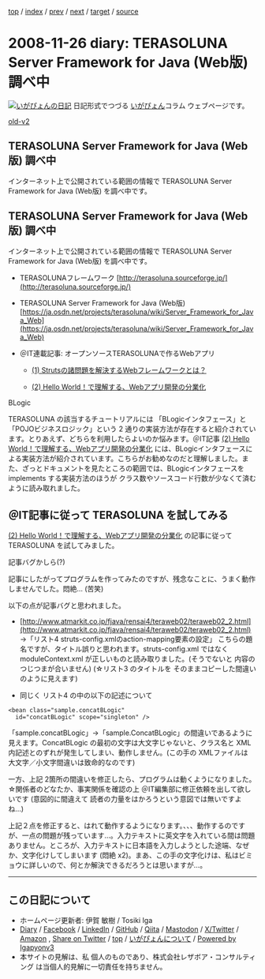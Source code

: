 [top](../index.html) 
 / [index](index.html) 
 / [prev](ig081124.html) 
 / [next](ig081128.html) 
 / [target](https://www.igapyon.jp/igapyon/diary/2008/ig081126.html) 
 / [source](https://github.com/igapyon/diary/blob/master/2008/ig081126.src.md) 

2008-11-26 diary: TERASOLUNA Server Framework for Java (Web版) 調べ中
=====================================================================================================
[![いがぴょんの日記](https://www.igapyon.jp/igapyon/diary/images/iga202308_64.jpg "いがぴょん")](https://www.igapyon.jp/igapyon/diary/memo/memoigapyon.html) 日記形式でつづる [いがぴょん](https://www.igapyon.jp/igapyon/diary/memo/memoigapyon.html)コラム ウェブページです。

[old-v2](ig081126-orig.html)

## TERASOLUNA Server Framework for Java (Web版) 調べ中

インターネット上で公開されている範囲の情報で TERASOLUNA Server Framework for Java (Web版) を調べ中です。


## TERASOLUNA Server Framework for Java (Web版) 調べ中

インターネット上で公開されている範囲の情報で TERASOLUNA Server Framework for Java (Web版) を調べ中です。

* TERASOLUNAフレームワーク
  [http://terasoluna.sourceforge.jp/](http://terasoluna.sourceforge.jp/)
  
* TERASOLUNA Server Framework for Java (Web版)
  [https://ja.osdn.net/projects/terasoluna/wiki/Server_Framework_for_Java_Web](https://ja.osdn.net/projects/terasoluna/wiki/Server_Framework_for_Java_Web)
  
* ＠IT連載記事: オープンソースTERASOLUNAで作るWebアプリ
  
  * [(1) Strutsの諸問題を解決するWebフレームワークとは？](http://www.atmarkit.co.jp/fjava/rensai4/teraweb01/teraweb01_1.html)
    
  * [(2) Hello World！で理解する、Webアプリ開発の分業化](http://www.atmarkit.co.jp/fjava/rensai4/teraweb02/teraweb02_1.html)
  

BLogic

TERASOLUNA の該当するチュートリアルには 「BLogicインタフェース」と「POJOビジネスロジック」という 2 通りの実装方法が存在すると紹介されています。とりあえず、どちらを利用したらよいのか悩みます。＠IT記事 [(2) Hello World！で理解する、Webアプリ開発の分業化](http://www.atmarkit.co.jp/fjava/rensai4/teraweb02/teraweb02_1.html) には、BLogicインタフェースによる実装方法が紹介されています。こちらがお勧めなのだと理解しました。また、ざっとドキュメントを見たところの範囲では、BLogicインタフェースを
implements する実装方法のほうが クラス数やソースコード行数が少なくて済むように読み取れました。

## ＠IT記事に従って TERASOLUNA を試してみる

[(2) Hello World！で理解する、Webアプリ開発の分業化](http://www.atmarkit.co.jp/fjava/rensai4/teraweb02/teraweb02_1.html) の記事に従って TERASOLUNA を試してみました。

記事バグかしら(?)

記事にしたがってプログラムを作ってみたのですが、残念なことに、うまく動作しませんでした。悶絶… (苦笑)

以下の点が記事バグと思われました。

* [http://www.atmarkit.co.jp/fjava/rensai4/teraweb02/teraweb02_2.html](http://www.atmarkit.co.jp/fjava/rensai4/teraweb02/teraweb02_2.html)
  →「リスト4 struts-config.xmlのaction-mapping要素の設定」
  こちらの題名ですが、タイトル誤りと思われます。struts-config.xml ではなく moduleContext.xml が正しいものと読み取りました。(そうでないと
  内容のつじつまが合いません)
  (☆リスト3 のタイトルを そのままコピーした間違いのように見えます)
  
* 同じく リスト4 の中の以下の記述について
  
        
```
<bean class="sample.concatBLogic"
  id="concatBLogic" scope="singleton" />
```

        

  「sample.concatBLogic」→「sample.ConcatBLogic」の間違いであるように見えます。ConcatBLogic
  の最初の文字は大文字じゃないと、クラス名と XML内記述とのずれが発生してしまい、動作しません。(この手の XMLファイルは 大文字／小文字間違いは致命的なのです)

一方、上記 2箇所の間違いを修正したら、プログラムは動くようになりました。☆関係者のどなたか、事実関係を確認の上 ＠IT編集部に修正依頼を出して欲しいです (意図的に間違えて 読者の力量をはかろうという意図では無いですよね…)

上記２点を修正すると、はれて動作するようになります。、、、動作するのですが、一点の問題が残っています…。入力テキストに英文字を入れている間は問題ありません。ところが、入力テキストに日本語を入力しようとした途端、なぜか、文字化けしてしまいます
(悶絶 x2)。まあ、この手の文字化けは、私はビミョウに詳しいので、何とか解決できるだろうとは思いますが…。


----------------------------------------------------------------------------------------------------

## この日記について

* ホームページ更新者: 伊賀 敏樹 / Tosiki Iga
* [Diary](https://www.igapyon.jp/igapyon/diary/) / [Facebook](https://www.facebook.com/igapyon) / [LinkedIn](https://www.linkedin.com/in/toshikiiga) / [GitHub](https://github.com/igapyon) / [Qiita](https://qiita.com/igapyon) / [Mastodon](https://social.vivaldi.net/@igapyon) / [X/Twitter](https://twitter.com/ToshikiIga) / [Amazon](https://www.amazon.co.jp/%E4%BC%8A%E8%B3%80-%E6%95%8F%E6%A8%B9/e/B004LTQWCQ) ,
[Share on Twitter](https://twitter.com/intent/tweet?hashtags=igapyon%2Cdiary%2C%E3%81%84%E3%81%8C%E3%81%B4%E3%82%87%E3%82%93&text=TERASOLUNA+Server+Framework+for+Java+%28Web%E7%89%88%29+%E8%AA%BF%E3%81%B9%E4%B8%AD&url=https%3A%2F%2Fwww.igapyon.jp%2Figapyon%2Fdiary%2F2008%2Fig081126.html) / [top](../index.html) / [いがぴょんについて](https://www.igapyon.jp/igapyon/diary/memo/memoigapyon.html) / [Powered by Igapyonv3](https://github.com/igapyon/igapyonv3)
* 本サイトの見解は、私 個人のものであり、株式会社レザボア・コンサルティング は当個人的見解に一切責任を持ちません。 
